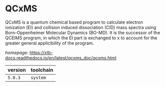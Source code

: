 # QCxMS

QCxMS is a quantum chemical based program to calculate electron ionization (EI)  and collision induced dissociation (CID) mass spectra using Born-Oppenheimer Molecular Dynamics  (BO-MD). It is the successor of the QCEIMS program, in which the EI part is exchanged to x to  account for the greater general applicibility of the program.

*homepage*: <https://xtb-docs.readthedocs.io/en/latest/qcxms_doc/qcxms.html>

version | toolchain
--------|----------
``5.0.3`` | ``system``
